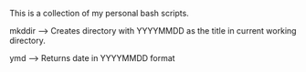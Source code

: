 This is a collection of my personal bash scripts.

mkddir   --> Creates directory with YYYYMMDD as the title in current working directory.

ymd      --> Returns date in YYYYMMDD format
